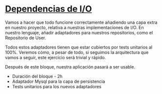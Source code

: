 # [Dependencias de I/O](https://php.coach/course.es.html#io-dependencies)

Vamos a hacer que todo funcione correctamente añadiendo una capa extra en 
nuestro proyecto, relativa a nuestras implementaciones de I/O. En nuestro 
lenguaje, añadir adaptadores para nuestros repositorios, como el Repositorio 
de User.

Todos estos adaptadores tienen que estar cubiertos por tests unitarios al 100%.
Veremos cómo, a pesar de todo, si seguimos la arquitectura que vamos a seguir, 
este ejercicio será trivial y rápido.

Después de este bloque, nuestra aplicación pasará a ser usable.

- Duración del bloque - 2h
- Adaptador Mysql para la capa de persistencia
- Tests unitarios para los nuevos adaptadores
